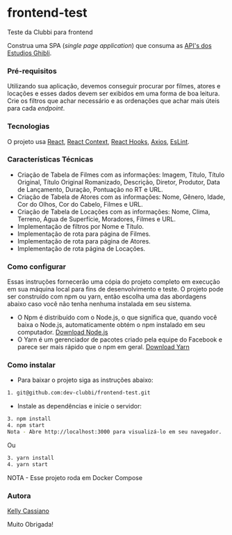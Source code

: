 # frontend-test
Teste da Clubbi para frontend

Construa uma SPA (_single page application_) que consuma as [API's dos Estudios Ghibli](https://ghibliapi.herokuapp.com/).


### Pré-requisitos

Utilizando sua aplicação, devemos conseguir procurar por filmes, atores e locações e esses dados devem ser exibidos em uma forma de boa leitura.
Crie os filtros que achar necessário e as ordenações que achar mais úteis para cada _endpoint_.


### Tecnologias

O projeto usa [React](https://pt-br.reactjs.org/), [React Context](https://reactjs.org/docs/context.html), [React Hooks](https://reactjs.org/docs/hooks-intro.html), [Axios](https://axios-http.com/ptbr/docs/intro), [EsLint](https://eslint.org/).


### Características Técnicas

- Criação de Tabela de Filmes com as informações: Imagem, Título, Título Original, Título Original Romanizado, Descrição, Diretor, Produtor, Data de Lançamento, Duração, Pontuação no RT e URL.
- Criação de Tabela de Atores com as informações: Nome, Gênero, Idade, Cor do Olhos, Cor do Cabelo, Filmes e URL.
- Criação de Tabela de Locações com as informações: Nome, Clima, Terreno, Água de Superfície, Moradores, Filmes e URL.
- Implementação de filtros por Nome e Título.
- Implementação de rota para página de Filmes.
- Implementação de rota para página de Atores.
- Implementação de rota página de Locações.

### Como configurar

Essas instruções fornecerão uma cópia do projeto completo em execução em sua máquina local para fins de desenvolvimento e teste.
O projeto pode ser construído com npm ou yarn, então escolha uma das abordagens abaixo caso você não tenha nenhuma instalada em seu sistema.

- O Npm é distribuído com o Node.js, o que significa que, quando você baixa o Node.js, automaticamente obtém o npm instalado em seu computador. [Download Node.js](https://nodejs.org/en/download/)
- O Yarn é um gerenciador de pacotes criado pela equipe do Facebook e parece ser mais rápido que o npm em geral. [Download Yarn](https://classic.yarnpkg.com/en/docs/install#debian-stable)

### Como instalar

- Para baixar o projeto siga as instruções abaixo:

```bash
1. git@github.com:dev-clubbi/frontend-test.git
```

- Instale as dependências e inicie o servidor:

```bash
3. npm install
4. npm start
Nota - Abre http://localhost:3000 para visualizá-lo em seu navegador.
```

Ou

```bash
3. yarn install
4. yarn start
```

NOTA - Esse projeto roda em Docker Compose

### Autora

[Kelly Cassiano](https://github.com/KeuCassie)

Muito Obrigada!
